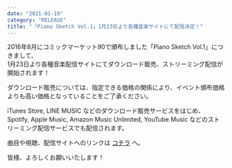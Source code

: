 ```yaml
---
date: "2021-01-19"
category: "RELEASE"
title: "「Piano Sketch Vol.1」1月23日より各種音楽サイトにて配信決定！"
---
```


2016年8月にコミックマーケット90で頒布しました「Piano Sketch Vol.1」につきまして、  
1月23日より各種音楽配信サイトにてダウンロード販売、ストリーミング配信が開始されます！

ダウンロード販売については、指定できる価格の関係により、イベント頒布価格よりも高い価格となっていることをご了承ください。

iTunes Store, LINE MUSIC などのダウンロード販売サービスをはじめ、  
Spotify, Apple Music, Amazon Music Unlimited, YouTube Music などのストリーミング配信サービスでも配信されます。

曲目や視聴、配信サイトへのリンクは [コチラ](/discography/piano-sketch-vol1) へ。

皆様、よろしくお願いいたします！
